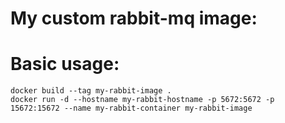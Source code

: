# My custom rabbit-mq image:
# Basic usage:

```
docker build --tag my-rabbit-image .
docker run -d --hostname my-rabbit-hostname -p 5672:5672 -p 15672:15672 --name my-rabbit-container my-rabbit-image
```